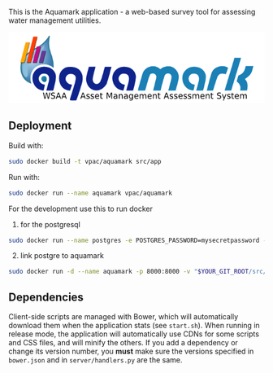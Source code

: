 This is the Aquamark application - a web-based survey tool for assessing
water management utilities.

![Aquamark Logo](doc/aquamark_logo.png)

## Deployment

Build with:

```bash
sudo docker build -t vpac/aquamark src/app
```

Run with:

```bash
sudo docker run --name aquamark vpac/aquamark
```

For the development use this to run docker
1. for the postgresql
```bash
sudo docker run --name postgres -e POSTGRES_PASSWORD=mysecretpassword -d postgres
```
2. link postgre to aquamark
```bash
sudo docker run -d --name aquamark -p 8000:8000 -v "$YOUR_GIT_ROOT/src/app:/usr/share/aquamark" --link postgres:postgres vpac/aquamark
```

## Dependencies

Client-side scripts are managed with Bower, which will automatically download
them when the application stats (see `start.sh`). When running in release
mode, the application will automatically use CDNs for some scripts and CSS
files, and will minify the others. If you add a dependency or change its
version number, you **must** make sure the versions specified in `bower.json`
and in `server/handlers.py` are the same.
